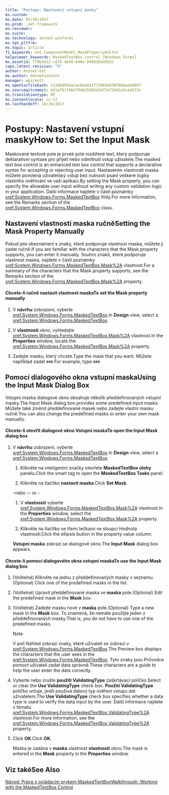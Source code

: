 ```yaml
---
title: "Postupy: Nastavení vstupní masky"
ms.custom: 
ms.date: 03/30/2017
ms.prod: .net-framework
ms.reviewer: 
ms.suite: 
ms.technology: dotnet-winforms
ms.tgt_pltfrm: 
ms.topic: article
f1_keywords: net.ComponentModel.MaskPropertyEditor
helpviewer_keywords: MaskedTextBox control [Windows Forms]
ms.assetid: 779b3a12-cd74-4e58-b46e-04983bda5b2c
caps.latest.revision: "5"
author: dotnet-bot
ms.author: dotnetcontent
manager: wpickett
ms.openlocfilehash: c136bd5bdacec04a011f728694550fb66ae6d897
ms.sourcegitcommit: bd1ef61f4bb794b25383d3d72e71041a5ced172e
ms.translationtype: MT
ms.contentlocale: cs-CZ
ms.lasthandoff: 10/18/2017
---
```

# <a name="how-to-set-the-input-mask"></a><span data-ttu-id="18e9a-102">Postupy: Nastavení vstupní masky</span><span class="sxs-lookup"><span data-stu-id="18e9a-102">How to: Set the Input Mask</span></span>
<span data-ttu-id="18e9a-103">Maskované textové pole je prvek pole rozšířené text, který podporuje deklarativní syntaxe pro přijetí nebo odmítnutí vstup uživatele.</span><span class="sxs-lookup"><span data-stu-id="18e9a-103">The masked text box control is an enhanced text box control that supports a declarative syntax for accepting or rejecting user input.</span></span> <span data-ttu-id="18e9a-104">Nastavením vlastnosti maska můžete povolená uživatelský vstup bez nutnosti psaní veškeré logiky vlastního ověřování ve vaší aplikaci.</span><span class="sxs-lookup"><span data-stu-id="18e9a-104">By setting the Mask property, you can specify the allowable user input without writing any custom validation logic in your application.</span></span> <span data-ttu-id="18e9a-105">Další informace najdete v části poznámky <xref:System.Windows.Forms.MaskedTextBox> třídy.</span><span class="sxs-lookup"><span data-stu-id="18e9a-105">For more information, see the Remarks section of the <xref:System.Windows.Forms.MaskedTextBox> class.</span></span>  
  
## <a name="setting-the-mask-property-manually"></a><span data-ttu-id="18e9a-106">Nastavení vlastnosti maska ručně</span><span class="sxs-lookup"><span data-stu-id="18e9a-106">Setting the Mask Property Manually</span></span>  
 <span data-ttu-id="18e9a-107">Pokud jste obeznámeni s znaky, které podporuje vlastnost maska, můžete ji zadat ručně.</span><span class="sxs-lookup"><span data-stu-id="18e9a-107">If you are familiar with the characters that the Mask property supports, you can enter it manually.</span></span> <span data-ttu-id="18e9a-108">Souhrn znaků, které podporuje vlastnost maska, najdete v části poznámky <xref:System.Windows.Forms.MaskedTextBox.Mask%2A> vlastnost.</span><span class="sxs-lookup"><span data-stu-id="18e9a-108">For a summary of the characters that the Mask property supports, see the Remarks section of the <xref:System.Windows.Forms.MaskedTextBox.Mask%2A> property.</span></span>  
  
#### <a name="to-set-the-mask-property-manually"></a><span data-ttu-id="18e9a-109">Chcete-li ručně nastavit vlastnost maska</span><span class="sxs-lookup"><span data-stu-id="18e9a-109">To set the Mask property manually</span></span>  
  
1.  <span data-ttu-id="18e9a-110">V **návrhu** zobrazení, vyberte <xref:System.Windows.Forms.MaskedTextBox>.</span><span class="sxs-lookup"><span data-stu-id="18e9a-110">In **Design** view, select a <xref:System.Windows.Forms.MaskedTextBox>.</span></span>  
  
2.  <span data-ttu-id="18e9a-111">V **vlastnosti** okno, vyhledejte <xref:System.Windows.Forms.MaskedTextBox.Mask%2A> vlastnost.</span><span class="sxs-lookup"><span data-stu-id="18e9a-111">In the **Properties** window, locate the <xref:System.Windows.Forms.MaskedTextBox.Mask%2A> property.</span></span>  
  
3.  <span data-ttu-id="18e9a-112">Zadejte masku, který chcete.</span><span class="sxs-lookup"><span data-stu-id="18e9a-112">Type the mask that you want.</span></span> <span data-ttu-id="18e9a-113">Můžete například zadat `###`.</span><span class="sxs-lookup"><span data-stu-id="18e9a-113">For example, type `###`.</span></span>  
  
## <a name="using-the-input-mask-dialog-box"></a><span data-ttu-id="18e9a-114">Pomocí dialogového okna vstupní maska</span><span class="sxs-lookup"><span data-stu-id="18e9a-114">Using the Input Mask Dialog Box</span></span>  
 <span data-ttu-id="18e9a-115">Vstupní maska dialogové okno obsahuje několik předdefinovaných vstupní masky.</span><span class="sxs-lookup"><span data-stu-id="18e9a-115">The Input Mask dialog box provides some predefined input masks.</span></span> <span data-ttu-id="18e9a-116">Můžete také změnit předdefinované masek nebo zadejte vlastní masku ručně.</span><span class="sxs-lookup"><span data-stu-id="18e9a-116">You can also change the predefined masks or enter your own mask manually.</span></span>  
  
#### <a name="to-open-the-input-mask-dialog-box"></a><span data-ttu-id="18e9a-117">Chcete-li otevřít dialogové okno Vstupní maska</span><span class="sxs-lookup"><span data-stu-id="18e9a-117">To open the Input Mask dialog box</span></span>  
  
1.  <span data-ttu-id="18e9a-118">V **návrhu** zobrazení, vyberte <xref:System.Windows.Forms.MaskedTextBox>.</span><span class="sxs-lookup"><span data-stu-id="18e9a-118">In **Design** view, select a <xref:System.Windows.Forms.MaskedTextBox>.</span></span>  
  
    1.  <span data-ttu-id="18e9a-119">Klikněte na inteligentní značky otevřete **MaskedTextBox úlohy** panelu.</span><span class="sxs-lookup"><span data-stu-id="18e9a-119">Click the smart tag to open the **MaskedTextBox Tasks** panel.</span></span>  
  
    2.  <span data-ttu-id="18e9a-120">Klikněte na tlačítko **nastavit maska**.</span><span class="sxs-lookup"><span data-stu-id="18e9a-120">Click **Set Mask**.</span></span>  
  
     <span data-ttu-id="18e9a-121">\-nebo –</span><span class="sxs-lookup"><span data-stu-id="18e9a-121">\- or -</span></span>  
  
    1.  <span data-ttu-id="18e9a-122">V **vlastnosti** vyberte <xref:System.Windows.Forms.MaskedTextBox.Mask%2A> vlastnost.</span><span class="sxs-lookup"><span data-stu-id="18e9a-122">In the **Properties** window, select the <xref:System.Windows.Forms.MaskedTextBox.Mask%2A> property.</span></span>  
  
    2.  <span data-ttu-id="18e9a-123">Klikněte na tlačítko se třemi tečkami ve sloupci Hodnota vlastnosti.</span><span class="sxs-lookup"><span data-stu-id="18e9a-123">Click the ellipsis button in the property value column.</span></span>  
  
     <span data-ttu-id="18e9a-124">**Vstupní maska** zobrazí se dialogové okno.</span><span class="sxs-lookup"><span data-stu-id="18e9a-124">The **Input Mask** dialog box appears.</span></span>  
  
#### <a name="to-use-the-input-mask-dialog-box"></a><span data-ttu-id="18e9a-125">Chcete-li pomocí dialogového okna vstupní maska</span><span class="sxs-lookup"><span data-stu-id="18e9a-125">To use the Input Mask dialog box</span></span>  
  
1.  <span data-ttu-id="18e9a-126">(Volitelné) Klikněte na jednu z předdefinovaných masky v seznamu.</span><span class="sxs-lookup"><span data-stu-id="18e9a-126">(Optional) Click one of the predefined masks in the list.</span></span>  
  
2.  <span data-ttu-id="18e9a-127">(Volitelné) Upravit předdefinované maska ve **maska** pole.</span><span class="sxs-lookup"><span data-stu-id="18e9a-127">(Optional) Edit the predefined mask in the **Mask** box.</span></span>  
  
3.  <span data-ttu-id="18e9a-128">(Volitelné) Zadejte masku nové v **maska** pole.</span><span class="sxs-lookup"><span data-stu-id="18e9a-128">(Optional) Type a new mask in the **Mask** box.</span></span> <span data-ttu-id="18e9a-129">To znamená, že nemáte použijte jeden z předdefinovaných masky.</span><span class="sxs-lookup"><span data-stu-id="18e9a-129">That is, you do not have to use one of the predefined masks.</span></span>  
  
    > [!NOTE]
    >  <span data-ttu-id="18e9a-130">V poli Náhled zobrazí znaky, které uživateli se zobrazí v <xref:System.Windows.Forms.MaskedTextBox>.</span><span class="sxs-lookup"><span data-stu-id="18e9a-130">The Preview box displays the characters that the user sees in the <xref:System.Windows.Forms.MaskedTextBox>.</span></span> <span data-ttu-id="18e9a-131">Tyto znaky jsou Průvodce pomoct uživateli zadat data správně.</span><span class="sxs-lookup"><span data-stu-id="18e9a-131">These characters are a guide to help the user enter the data correctly.</span></span>  
  
4.  <span data-ttu-id="18e9a-132">Vyberte nebo zrušte **použití ValidatingType** zaškrtávací políčko.</span><span class="sxs-lookup"><span data-stu-id="18e9a-132">Select or clear the **Use ValidatingType** check box.</span></span> <span data-ttu-id="18e9a-133">**Použití ValidatingType** políčko určuje, jestli používá datový typ ověření vstupu dat uživatelem.</span><span class="sxs-lookup"><span data-stu-id="18e9a-133">The **Use ValidatingType** check box specifies whether a data type is used to verify the data input by the user.</span></span> <span data-ttu-id="18e9a-134">Další informace najdete v tématu <xref:System.Windows.Forms.MaskedTextBox.ValidatingType%2A> vlastnost.</span><span class="sxs-lookup"><span data-stu-id="18e9a-134">For more information, see the <xref:System.Windows.Forms.MaskedTextBox.ValidatingType%2A> property.</span></span>  
  
5.  <span data-ttu-id="18e9a-135">Click **OK**.</span><span class="sxs-lookup"><span data-stu-id="18e9a-135">Click **OK**.</span></span>  
  
     <span data-ttu-id="18e9a-136">Maska je zadána v **maska** vlastnost **vlastnosti** okno.</span><span class="sxs-lookup"><span data-stu-id="18e9a-136">The mask is entered in the **Mask** property in the **Properties** window.</span></span>  
  
## <a name="see-also"></a><span data-ttu-id="18e9a-137">Viz také</span><span class="sxs-lookup"><span data-stu-id="18e9a-137">See Also</span></span>  
 [<span data-ttu-id="18e9a-138">Návod: Práce s ovládacím prvkem MaskedTextBox</span><span class="sxs-lookup"><span data-stu-id="18e9a-138">Walkthrough: Working with the MaskedTextBox Control</span></span>](../../../../docs/framework/winforms/controls/walkthrough-working-with-the-maskedtextbox-control.md)
